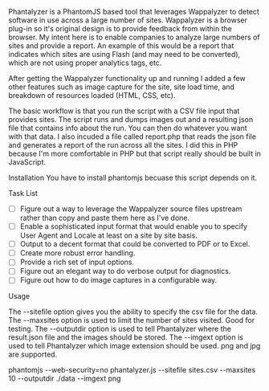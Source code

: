 Phantalyzer is a PhantomJS based tool that leverages Wappalyzer to detect software in use across a large number of sites.  Wappalyzer is a browser plug-in so it's original design is to provide feedback from within the browser.  My intent here is to enable companies to analyze large numbers of sites and provide a report.  An example of this would be a report that indicates which sites are using Flash (and may need to be converted), which are not using proper analytics tags, etc.

After getting the Wappalyzer functionality up and running I added a few other features such as image capture for the site, site load time, and breakdown of resources loaded (HTML, CSS, etc).

The basic workflow is that you run the script with a CSV file input that provides sites.  The script runs and dumps images out and a resulting json file that contains info about the run.  You can then do whatever you want with that data.  I also incuded a file called report.php that reads the json file and generates a report of the run across all the sites.  I did this in PHP because I'm more comfortable in PHP but that script really should be built in JavaScript.

Installation
You have to install phantomjs becuase this script depends on it.

Task List
- [ ] Figure out a way to leverage the Wappalyzer source files upstream rather than copy and paste them here as I've done.
- [ ] Enable a sophisticated input format that would enable you to specify User Agent and Locale at least on a site by site basis.
- [ ] Output to a decent format that could be converted to PDF or to Excel.
- [ ] Create more robust error handling.
- [ ] Provide a rich set of input options.
- [ ] Figure out an elegant way to do verbose output for diagnostics.
- [ ] Figure out how to do image captures in a configurable way.

Usage

The --sitefile option gives you the ability to specify the csv file for the data.
The --maxsites option is used to limit the number of sites visited.  Good for testing.
The --outputdir option is used to tell Phantalyzer where the result.json file and the images should be stored.
The --imgext option is used to tell Phantalyzer which image extension should be used.  png and jpg are supported.

phantomjs --web-security=no phantalyzer.js --sitefile sites.csv --maxsites 10 --outputdir ./data --imgext png
